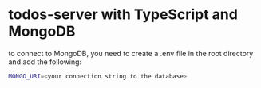 # todos-server with TypeScript and MongoDB

to connect to MongoDB, you need to create a .env file in the root directory and add the following:

```bash
MONGO_URI=<your connection string to the database>
```